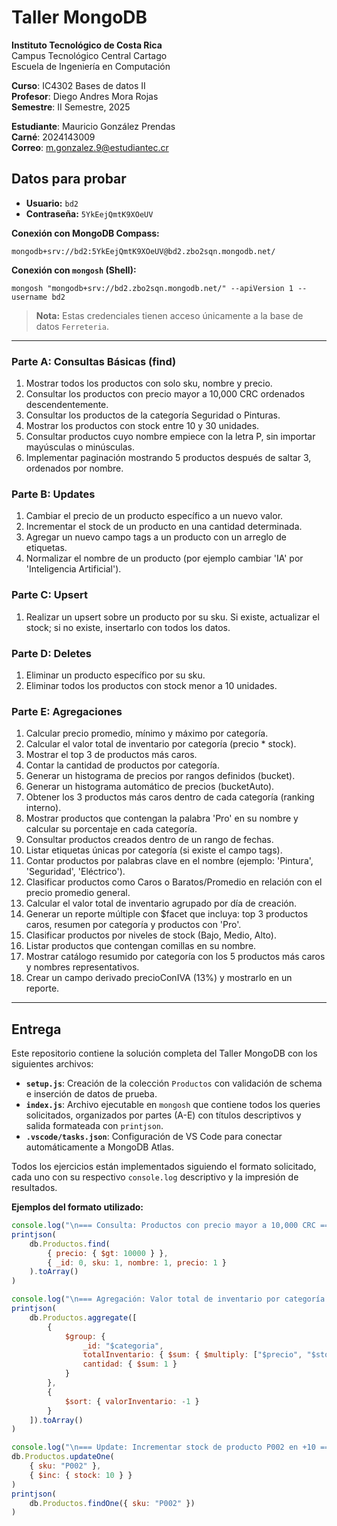 # Taller MongoDB

**Instituto Tecnológico de Costa Rica**  
Campus Tecnológico Central Cartago  
Escuela de Ingeniería en Computación  

**Curso**: IC4302 Bases de datos II  
**Profesor**: Diego Andres Mora Rojas  
**Semestre**: II Semestre, 2025  

**Estudiante**: Mauricio González Prendas  
**Carné**: 2024143009  
**Correo**: m.gonzalez.9@estudiantec.cr  

## Datos para probar

- **Usuario:** `bd2`
- **Contraseña:** `5YkEejQmtK9XOeUV`

**Conexión con MongoDB Compass:**
```
mongodb+srv://bd2:5YkEejQmtK9XOeUV@bd2.zbo2sqn.mongodb.net/
```

**Conexión con `mongosh` (Shell):**
```shell
mongosh "mongodb+srv://bd2.zbo2sqn.mongodb.net/" --apiVersion 1 --username bd2
```

> **Nota:** Estas credenciales tienen acceso únicamente a la base de datos `Ferreteria`.

---

### Parte A: Consultas Básicas (find) 
1. Mostrar todos los productos con solo sku, nombre y precio.
2. Consultar los productos con precio mayor a 10,000 CRC ordenados descendentemente.
3. Consultar los productos de la categoría Seguridad o Pinturas.
4. Mostrar los productos con stock entre 10 y 30 unidades.
5. Consultar productos cuyo nombre empiece con la letra P, sin importar mayúsculas o minúsculas.
6. Implementar paginación mostrando 5 productos después de saltar 3, ordenados por nombre.

### Parte B: Updates 
1. Cambiar el precio de un producto específico a un nuevo valor.
2. Incrementar el stock de un producto en una cantidad determinada.
3. Agregar un nuevo campo tags a un producto con un arreglo de etiquetas.
4. Normalizar el nombre de un producto (por ejemplo cambiar 'IA' por 'Inteligencia Artificial').

### Parte C: Upsert 
1. Realizar un upsert sobre un producto por su sku. Si existe, actualizar el stock; si no existe, insertarlo con todos los datos.

### Parte D: Deletes 
1. Eliminar un producto específico por su sku.
2. Eliminar todos los productos con stock menor a 10 unidades.

### Parte E: Agregaciones 
1. Calcular precio promedio, mínimo y máximo por categoría.
2. Calcular el valor total de inventario por categoría (precio * stock).
3. Mostrar el top 3 de productos más caros.
4. Contar la cantidad de productos por categoría.
5. Generar un histograma de precios por rangos definidos (bucket).
6. Generar un histograma automático de precios (bucketAuto).
7. Obtener los 3 productos más caros dentro de cada categoría (ranking interno).
8. Mostrar productos que contengan la palabra 'Pro' en su nombre y calcular su porcentaje en cada categoría.
9. Consultar productos creados dentro de un rango de fechas.
10. Listar etiquetas únicas por categoría (si existe el campo tags).
11. Contar productos por palabras clave en el nombre (ejemplo: 'Pintura', 'Seguridad', 'Eléctrico').
12. Clasificar productos como Caros o Baratos/Promedio en relación con el precio promedio general.
13. Calcular el valor total de inventario agrupado por día de creación.
14. Generar un reporte múltiple con $facet que incluya: top 3 productos caros, resumen por categoría y productos con 'Pro'.
15. Clasificar productos por niveles de stock (Bajo, Medio, Alto).
16. Listar productos que contengan comillas en su nombre.
17. Mostrar catálogo resumido por categoría con los 5 productos más caros y nombres representativos.
18. Crear un campo derivado precioConIVA (13%) y mostrarlo en un reporte.	

---

## Entrega

Este repositorio contiene la solución completa del Taller MongoDB con los siguientes archivos:

- **`setup.js`**: Creación de la colección `Productos` con validación de schema e inserción de datos de prueba.
- **`index.js`**: Archivo ejecutable en `mongosh` que contiene todos los queries solicitados, organizados por partes (A-E) con títulos descriptivos y salida formateada con `printjson`.
- **`.vscode/tasks.json`**: Configuración de VS Code para conectar automáticamente a MongoDB Atlas.

Todos los ejercicios están implementados siguiendo el formato solicitado, cada uno con su respectivo `console.log` descriptivo y la impresión de resultados.

**Ejemplos del formato utilizado:**

```js
console.log("\n=== Consulta: Productos con precio mayor a 10,000 CRC ===");
printjson(
    db.Productos.find(
        { precio: { $gt: 10000 } },
        { _id: 0, sku: 1, nombre: 1, precio: 1 }
    ).toArray()
)
```

```js
console.log("\n=== Agregación: Valor total de inventario por categoría ===");
printjson(
    db.Productos.aggregate([
        {
            $group: {
                _id: "$categoria",
                totalInventario: { $sum: { $multiply: ["$precio", "$stock"] } },
                cantidad: { $sum: 1 }
            }
        },
        {
            $sort: { valorInventario: -1 }
        }
    ]).toArray()
)
```

```js
console.log("\n=== Update: Incrementar stock de producto P002 en +10 ===");
db.Productos.updateOne(
    { sku: "P002" },
    { $inc: { stock: 10 } }
)
printjson(
    db.Productos.findOne({ sku: "P002" })
)
```